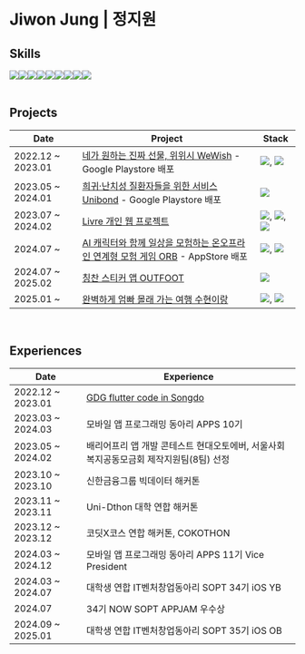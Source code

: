 # Jiwon Jung | 정지원

## Skills
<div style="display:flex; flex-direction:row;">
  <img src="https://img.shields.io/badge/ios-000000?style=flat-square&logo=apple&logoColor=white"/>
  <img src="https://img.shields.io/badge/Swift-F05138?style=flat-square&logo=Swift&logoColor=white"/>
  <img src="https://img.shields.io/badge/Flutter-02569B?style=flat-square&logo=flutter&logoColor=white"/>
  <img src="https://img.shields.io/badge/React-61DAFB?style=flat-square&logo=React&logoColor=white"/>
  <img src="https://img.shields.io/badge/Python-3776AB?style=flat-square&logo=Python&logoColor=white"/>
  <img src="https://img.shields.io/badge/HTML5-E34F26?style=flat-square&logo=html5&logoColor=white"/>
  <img src="https://img.shields.io/badge/JavaScript-F7DF1E?style=flat-square&logo=JavaScript&logoColor=black"/>
  <img src="https://img.shields.io/badge/CSS3-1572B6?style=flat-square&logo=CSS3&logoColor=white"/>
  <img src="https://img.shields.io/badge/C-A8B9CC?style=flat-square&logo=C&logoColor=white"/>
</div>
<br>

## Projects
|Date|Project|Stack|
|--|--|--|
2022.12 ~ 2023.01|[네가 원하는 진짜 선물, 위위시 WeWish](https://github.com/codeJiwon/wewish_codeJiwon) - Google Playstore 배포|<img src="https://img.shields.io/badge/Flutter-02569B?style=flat-square&logo=flutter&logoColor=white"/>, <img src="https://img.shields.io/badge/Firebase-FFCA28?style=flat-square&logo=firebase&logoColor=black"/>
2023.05 ~ 2024.01 |[희귀·난치성 질환자들을 위한 서비스 Unibond](https://github.com/UniBond-jijijin/UniBond-flutter) - Google Playstore 배포|<img src="https://img.shields.io/badge/Flutter-02569B?style=flat-square&logo=flutter&logoColor=white"/>
2023.07 ~ 2024.02 |[Livre 개인 웹 프로젝트](https://github.com/APPS-sookmyung/2023-Livre)|<img src="https://img.shields.io/badge/HTML5-E34F26?style=flat-square&logo=html5&logoColor=white"/>, <img src="https://img.shields.io/badge/CSS3-1572B6?style=flat-square&logo=css3&logoColor=white"/>, <img src="https://img.shields.io/badge/JavaScript-F7DF1E?style=flat-square&logo=javascript&logoColor=black"/>
2024.07 ~ |[AI 캐릭터와 함께 일상을 모험하는 온오프라인 연계형 모험 게임 ORB](https://github.com/Team-Offroad/Offroad-iOS)  - AppStore 배포|<img src="https://img.shields.io/badge/ios-000000?style=flat-square&logo=apple&logoColor=white"/>, <img src="https://img.shields.io/badge/Swift-F05138?style=flat-square&logo=Swift&logoColor=white"/>
2024.07 ~ 2025.02 |[칭찬 스티커 앱 OUTFOOT](https://github.com/APPS-sookmyung/2024-OUTFOOT-client)| <img src="https://img.shields.io/badge/Flutter-02569B?style=flat-square&logo=flutter&logoColor=white"/>
2025.01 ~ |[완벽하게 엄빠 몰래 가는 여행 수현이랑](https://github.com/Team-with-suhyeon/With-Suhyeon-iOS)|<img src="https://img.shields.io/badge/ios-000000?style=flat-square&logo=apple&logoColor=white"/>, <img src="https://img.shields.io/badge/Swift-F05138?style=flat-square&logo=Swift&logoColor=white"/>
<br>

## Experiences
|Date|Experience|
|--|--|
2022.12 ~ 2023.01 | [GDG flutter code in Songdo](https://gdg.community.dev/events/details/google-gdg-songdo-presents-flutter-code-in-songdo-2022-12-17-1/) 
2023.03 ~ 2024.03 | 모바일 앱 프로그래밍 동아리 APPS 10기
2023.05 ~ 2024.02 | 배리어프리 앱 개발 콘테스트 현대오토에버, 서울사회복지공동모금회 제작지원팀(8팀) 선정
2023.10 ~ 2023.10 | 신한금융그룹 빅데이터 해커톤
2023.11 ~ 2023.11 | Uni-Dthon 대학 연합 해커톤
2023.12 ~ 2023.12 | 코딧X코스 연합 해커톤, COKOTHON
2024.03 ~ 2024.12 | 모바일 앱 프로그래밍 동아리 APPS 11기 Vice President
2024.03 ~ 2024.07 | 대학생 연합 IT벤처창업동아리 SOPT 34기 iOS YB
2024.07 | 34기 NOW SOPT APPJAM 우수상
2024.09 ~ 2025.01 | 대학생 연합 IT벤처창업동아리 SOPT 35기 iOS OB




